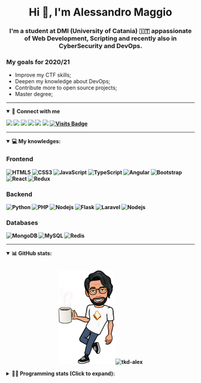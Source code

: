 <h1 align="center">Hi 👋, I'm Alessandro Maggio</h1>
<h3 align="center">I'm a student at DMI (University of Catania) 🇮🇹 appassionate of Web Development, Scripting and recently also in CyberSecurity and DevOps.</h3>

### My goals for 2020/21
- Improve my CTF skills;
- Deepen my knowledge about DevOps;
- Contribute more to open source projects;
- Master degree;

____

<details open>
<summary>🤝 <b>Connect with me<b></summary>

<p align = "center">

[<img src="https://img.shields.io/badge/twitter-1DA1F2.svg?&style=for-the-badge&logo=twitter&logoColor=white" />](https://twitter.com/TkdAxel)
[<img src ="https://img.shields.io/badge/portfolio-web-%23.svg?&style=for-the-badge&logo=&logoColor=white%22">](https://alessandromaggio.it/)
[<img src ="https://img.shields.io/badge/Telegram-1ca0f1.svg?&style=for-the-badge&logo=Telegram&logoColor=white%22&link=https://t.me/TkdAlex">](https://t.me/TkdAlex/)
[<img src="https://img.shields.io/badge/gmail-c14438.svg?&style=for-the-badge&logo=Gmail&logoColor=white&link=mailto:alex.tkd.alex@gmail.com"/>](mailto:alex.tkd.alex@gmail.com)
[<img src="https://img.shields.io/badge/linkedin-0077B5.svg?&style=for-the-badge&logo=linkedin&logoColor=white" />](https://www.linkedin.com/in/aalessandromaggio/)
[<img src = "https://img.shields.io/badge/instagram-E4405F.svg?&style=for-the-badge&logo=instagram&logoColor=white">](https://www.instagram.com/tkd_alex/)
[![Visits Badge](https://badges.pufler.dev/visits/tkd-alex/tkd-alex?style=for-the-badge&color=blue)](https://github.com/tkd-alex/tkd-alex)

</p>

</details>

---

<details open>
<summary>💻 <b>My knowledges</b>: </summary>

### Frontend
![HTML5](https://img.shields.io/badge/-HTML5-E34F26.svg?style=for-the-badge&logo=html5&logoColor=ffffff)
![CSS3](https://img.shields.io/badge/-CSS3-1572B6.svg?style=for-the-badge&logo=css3)
![JavaScript](https://img.shields.io/badge/-JavaScript-282C34?style=for-the-badge&logo=javascript)
![TypeScript](https://img.shields.io/badge/-TypeScript-007ACC?style=for-the-badge&logo=typescript)
![Angular](https://img.shields.io/badge/-Angular-DD0031?style=for-the-badge&logo=angular)
![Bootstrap](https://img.shields.io/badge/-Bootstrap-563D7C.svg?style=for-the-badge&logo=bootstrap)
![React](https://img.shields.io/badge/-React-282C34.svg?style=for-the-badge&logo=react&logoColor=ffffff)
![Redux](https://img.shields.io/badge/-Redux-764ABC.svg?style=for-the-badge&logo=redux)

### Backend
![Python](https://img.shields.io/badge/-Python-3776AB.svg?style=for-the-badge&logo=Python&logoColor=ffffff)
![PHP](https://img.shields.io/badge/-PHP-777BB4.svg?style=for-the-badge&logo=PHP&logoColor=ffffff)
![Nodejs](https://img.shields.io/badge/-Bash-4EAA25.svg?style=for-the-badge&logo=gnu-bash&logoColor=ffffff)
![Flask](https://img.shields.io/badge/-Flask-282C34.svg?style=for-the-badge&logo=flask)
![Laravel](https://img.shields.io/badge/-Laravel-FF2D20.svg?style=for-the-badge&logo=laravel&logoColor=ffffff)
![Nodejs](https://img.shields.io/badge/-Nodejs-339933.svg?style=for-the-badge&logo=Node.js&logoColor=ffffff)

### Databases
![MongoDB](https://img.shields.io/badge/-MongoDB-47A248?style=for-the-badge&logo=mongodb&logoColor=ffffff)
![MySQL](https://img.shields.io/badge/-MySQL-4479A1?style=for-the-badge&logo=mysql&logoColor=ffffff)
![Redis](https://img.shields.io/badge/-Redis-DC382D?style=for-the-badge&logo=Redis&logoColor=ffffff)

</details>

---

<details open>
 <summary>📊 <b>GitHub stats</b>: </summary>

<br>

<p align = "center">
    <img src="https://raw.githubusercontent.com/Tkd-Alex/tkd-alex/master/images/321517cd-ff68-41a7-b0d1-e765680568a7-8b6448d9-c944-4146-b633-adbdd25cb471-v1.png" height="250" />
    <img src="https://github-readme-stats.vercel.app/api?username=tkd-alex&show_icons=true&count_private=true&hide_border=true&line_height=25" alt="tkd-alex">
</p>

</design>

<details>
 <summary>👨‍💻 <b>Programming stats (Click to expand)</b>: </summary>
 
<!--START_SECTION:waka-->
**I'm an Early 🐤** 

```text
🌞 Morning    404 commits    █████░░░░░░░░░░░░░░░░░░░░   22.36% 
🌆 Daytime    742 commits    ██████████░░░░░░░░░░░░░░░   41.06% 
🌃 Evening    621 commits    ████████░░░░░░░░░░░░░░░░░   34.37% 
🌙 Night      40 commits     ░░░░░░░░░░░░░░░░░░░░░░░░░   2.21%

```
📅 **I'm Most Productive on Wednesday** 

```text
Monday       310 commits    ████░░░░░░░░░░░░░░░░░░░░░   17.16% 
Tuesday      296 commits    ████░░░░░░░░░░░░░░░░░░░░░   16.38% 
Wednesday    333 commits    ████░░░░░░░░░░░░░░░░░░░░░   18.43% 
Thursday     300 commits    ████░░░░░░░░░░░░░░░░░░░░░   16.6% 
Friday       232 commits    ███░░░░░░░░░░░░░░░░░░░░░░   12.84% 
Saturday     163 commits    ██░░░░░░░░░░░░░░░░░░░░░░░   9.02% 
Sunday       173 commits    ██░░░░░░░░░░░░░░░░░░░░░░░   9.57%

```


📊 **This Week I Spent My Time On** 

```text
⌚︎ Time Zone: Europe/Rome

💬 Programming Languages: 
Python                   23 hrs 20 mins      ██████████████████████░░░   87.59% 
JSON                     1 hr 21 mins        █░░░░░░░░░░░░░░░░░░░░░░░░   5.12% 
Bash                     1 hr 5 mins         █░░░░░░░░░░░░░░░░░░░░░░░░   4.11% 
CSV                      11 mins             ░░░░░░░░░░░░░░░░░░░░░░░░░   0.69% 
JavaScript               8 mins              ░░░░░░░░░░░░░░░░░░░░░░░░░   0.56%

🔥 Editors: 
VS Code                  19 hrs 6 mins       ██████████████████░░░░░░░   71.69% 
Sublime Text             7 hrs 32 mins       ███████░░░░░░░░░░░░░░░░░░   28.31%

🐱‍💻 Projects: 
awsuite                  13 hrs 38 mins      ████████████░░░░░░░░░░░░░   51.17% 
awsuite-tools            6 hrs 3 mins        █████░░░░░░░░░░░░░░░░░░░░   22.75% 
Unknown Project          2 hrs 53 mins       ██░░░░░░░░░░░░░░░░░░░░░░░   10.84% 
IG-AutoChallenge-Solver  45 mins             ░░░░░░░░░░░░░░░░░░░░░░░░░   2.84% 
count-inchat             36 mins             ░░░░░░░░░░░░░░░░░░░░░░░░░   2.3%

💻 Operating System: 
Linux                    26 hrs 39 mins      █████████████████████████   100.0%

```

**I Mostly Code in Python** 

```text
Python                   25 repos            █████████░░░░░░░░░░░░░░░░   39.06% 
JavaScript               10 repos            ████░░░░░░░░░░░░░░░░░░░░░   15.62% 
PHP                      5 repos             ██░░░░░░░░░░░░░░░░░░░░░░░   7.81% 
CSS                      5 repos             ██░░░░░░░░░░░░░░░░░░░░░░░   7.81% 
HTML                     4 repos             █░░░░░░░░░░░░░░░░░░░░░░░░   6.25%

```



<!--END_SECTION:waka-->

</details>
